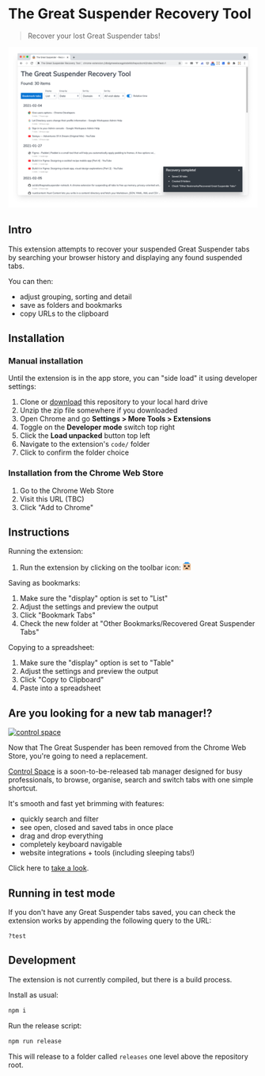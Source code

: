 # The Great Suspender Recovery Tool

> Recover your lost Great Suspender tabs!

![screenshot](artwork/screenshot-list.png)

## Intro

This extension attempts to recover your suspended Great Suspender tabs by searching your browser history and displaying any found suspended tabs.

You can then:

- adjust grouping, sorting and detail
- save as folders and bookmarks
- copy URLs to the clipboard


## Installation

### Manual installation

Until the extension is in the app store, you can "side load" it using developer settings:

1. Clone or [download](https://github.com/davestewart/great-suspender-recovery-tool/archive/v1.0.0.zip) this repository to your local hard drive
2. Unzip the zip file somewhere if you downloaded
3. Open Chrome and go **Settings > More Tools > Extensions**
4. Toggle on the **Developer mode** switch top right
5. Click the **Load unpacked** button top left
6. Navigate to the extension's `code/` folder
7. Click to confirm the folder choice


### Installation from the Chrome Web Store

1. Go to the Chrome Web Store
2. Visit this URL (TBC)
3. Click "Add to Chrome"


## Instructions

Running the extension:

1. Run the extension by clicking on the toolbar icon: ![icon](code/assets/icons/icon-16.png)

Saving as bookmarks:

1. Make sure the "display" option is set to "List"
2. Adjust the settings and preview the output
3. Click "Bookmark Tabs"
4. Check the new folder at "Other Bookmarks/Recovered Great Suspender Tabs"

Copying to a spreadsheet:

1. Make sure the "display" option is set to "Table"
2. Adjust the settings and preview the output
3. Click "Copy to Clipboard"
4. Paste into a spreadsheet

## Are you looking for a new tab manager!?

[![control space](http://controlspace.app/images/mail/header.png)](http://controlspace.app)

Now that The Great Suspender has been removed from the Chrome Web Store,
you're going to need a replacement.

[Control Space](http://controlspace.app) is a soon-to-be-released tab manager designed for busy professionals, to browse,
organise, search and switch tabs with one simple shortcut.

It's smooth and fast yet brimming with features:

- quickly search and filter
- see open, closed and saved tabs in once place
- drag and drop everything
- completely keyboard navigable
- website integrations + tools (including sleeping tabs!)

Click here to [take a look](http://controlspace.app).


## Running in test mode

If you don't have any Great Suspender tabs saved, you can check the extension works by appending the following query to the URL:

```
?test
```

## Development

The extension is not currently compiled, but there is a build process.

Install as usual:

```bash
npm i
```


Run the release script:

```bash
npm run release
```

This will release to a folder called `releases` one level above the repository root.
